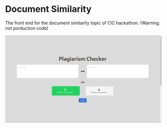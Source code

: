 # Document Similarity

The front end for the document similarity topic of CIC hackathon.
(Warning: not porduction code)

![Screenshot of frontend](screenshot.png)
